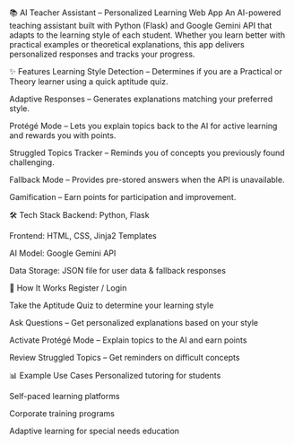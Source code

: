 📚 AI Teacher Assistant – Personalized Learning Web App
An AI-powered teaching assistant built with Python (Flask) and Google Gemini API that adapts to the learning style of each student. Whether you learn better with practical examples or theoretical explanations, this app delivers personalized responses and tracks your progress.

✨ Features
Learning Style Detection – Determines if you are a Practical or Theory learner using a quick aptitude quiz.

Adaptive Responses – Generates explanations matching your preferred style.

Protégé Mode – Lets you explain topics back to the AI for active learning and rewards you with points.

Struggled Topics Tracker – Reminds you of concepts you previously found challenging.

Fallback Mode – Provides pre-stored answers when the API is unavailable.

Gamification – Earn points for participation and improvement.

🛠 Tech Stack
Backend: Python, Flask

Frontend: HTML, CSS, Jinja2 Templates

AI Model: Google Gemini API

Data Storage: JSON file for user data & fallback responses

🚀 How It Works
Register / Login

Take the Aptitude Quiz to determine your learning style

Ask Questions – Get personalized explanations based on your style

Activate Protégé Mode – Explain topics to the AI and earn points

Review Struggled Topics – Get reminders on difficult concepts

📊 Example Use Cases
Personalized tutoring for students

Self-paced learning platforms

Corporate training programs

Adaptive learning for special needs education

